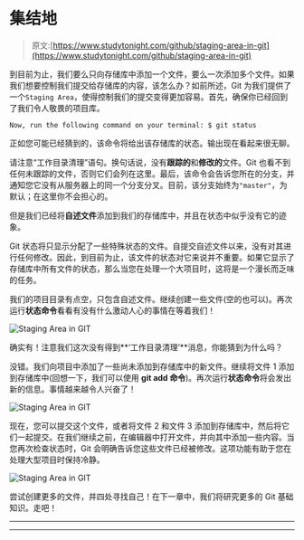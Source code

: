 # 集结地

> 原文:[https://www.studytonight.com/github/staging-area-in-git](https://www.studytonight.com/github/staging-area-in-git)

到目前为止，我们要么只向存储库中添加一个文件，要么一次添加多个文件。如果我们想要控制我们提交给存储库的内容，该怎么办？如前所述，Git 为我们提供了一个`Staging Area`，使得控制我们的提交变得更加容易。首先，确保你已经回到了我们令人敬畏的项目库。

```
Now, run the following command on your terminal: $ git status
```

正如您可能已经猜到的，该命令将给出该存储库的状态。输出现在看起来很无聊。

请注意“工作目录清理”语句。换句话说，没有**跟踪的**和**修改的**文件。Git 也看不到任何未跟踪的文件，否则它们会列在这里。最后，该命令会告诉您所在的分支，并通知您它没有从服务器上的同一个分支分叉。目前，该分支始终为`"master"`，为默认；在这里你不会担心的。

但是我们已经将**自述文件**添加到我们的存储库中，并且在状态中似乎没有它的迹象。

Git 状态将只显示分配了一些特殊状态的文件。自提交自述文件以来，没有对其进行任何修改。因此，到目前为止，该文件的状态对它来说并不重要。如果它显示了存储库中所有文件的状态，那么当您在处理一个大项目时，这将是一个漫长而乏味的任务。

我们的项目目录有点空，只包含自述文件。继续创建一些文件(空的也可以)。再次运行**状态命令**看看有没有什么激动人心的事情在等着我们！

![Staging Area in GIT](../Images/2c9571fa5b7c1de8b7ba6b93fa2519ab.png)

确实有！注意我们这次没有得到**‘工作目录清理’**消息，你能猜到为什么吗？

没错。我们向项目中添加了一些尚未添加到存储库中的新文件。继续将文件 1 添加到存储库中(回想一下，我们可以使用 **git add 命令**)。再次运行**状态命令**将会发出新的信息。事情越来越令人兴奋了！

![Staging Area in GIT](../Images/288df96792f15593b78e44570f19303f.png)

现在，您可以提交这个文件，或者将文件 2 和文件 3 添加到存储库中，然后将它们一起提交。在我们继续之前，在编辑器中打开文件，并向其中添加一些内容。当您再次检查状态时，Git 会明确告诉您这些文件已经被修改。这项功能有助于您在处理大型项目时保持冷静。

![Staging Area in GIT](../Images/44ea67ab16bf6ce01f669a3eedf7ca3c.png)

尝试创建更多的文件，并四处寻找自己！在下一章中，我们将研究更多的 Git 基础知识。走吧！

* * *

* * *